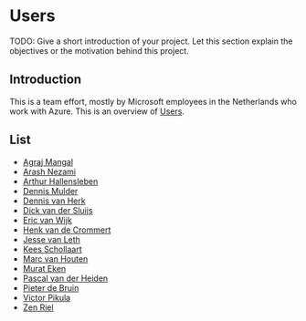 # Users
TODO: Give a short introduction of your project. Let this section explain the objectives or the motivation behind this project. 

## Introduction
This is a team effort, mostly by Microsoft employees in the Netherlands who work with Azure. This is an overview of [Users](./users.md).

## List
* [Agraj Mangal](https://github.com/agrajm)
* [Arash Nezami](https://github.com/anezami)
* [Arthur Hallensleben](https://github.com/ahallensleben)
* [Dennis Mulder](https://github.com/dennismulder)
* [Dennis van Herk](https://github.com/dvherk)
* [Dick van der Sluijs](https://github.com/dedvds)
* [Eric van Wijk](https://github.com/geekzter)
* [Henk van de Crommert](https://github.com/Hevand)
* [Jesse van Leth](https://github.com/jessevl)
* [Kees Schollaart](https://github.com/keesschollaart81)
* [Marc van Houten](https://github.com/marcvanhouten)
* [Murat Eken](https://github.com/meken)
* [Pascal van der Heiden](https://github.com/pascalvanderheiden)
* [Pieter de Bruin](https://github.com/pdebruin)
* [Victor Pikula](https://github.com/victorp13)
* [Zen Riel](https://github.com/zenulous)
